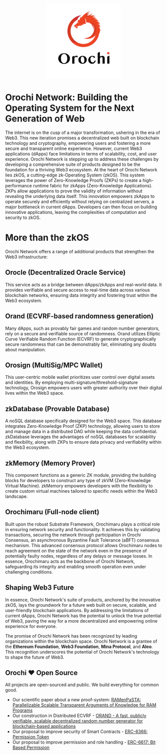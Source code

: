 <p align="center">
    <img src="../assets/orochi-network.png" alt="Orochi Network">
</p>

# Orochi Network: Building the Operating System for the Next Generation of Web

The internet is on the cusp of a major transformation, ushering in the era of Web3. This new iteration promises a decentralized web built on blockchain technology and cryptography, empowering users and fostering a more secure and transparent online experience. However, current Web3 applications (dApps) face limitations in terms of scalability, cost, and user experience. Orochi Network is stepping up to address these challenges by developing a comprehensive suite of products designed to be the foundation for a thriving Web3 ecosystem.
At the heart of Orochi Network lies zkOS, a cutting-edge zk-Operating System (zkOS). This system leverages the power of Zero-Knowledge Proofs (ZKPs) to create a high-performance runtime fabric for zkApps (Zero-Knowledge Applications). ZKPs allow applications to prove the validity of information without revealing the underlying data itself. This innovation empowers zkApps to operate securely and efficiently without relying on centralized servers, a major bottleneck in current dApps. Developers can then focus on building innovative applications, leaving the complexities of computation and security to zkOS.

# More than the zkOS

Orochi Network offers a range of additional products that strengthen the Web3 infrastructure:

## Orocle (Decentralized Oracle Service)

This service acts as a bridge between dApps/zkApps and real-world data. It provides verifiable and secure access to real-time data across various blockchain networks, ensuring data integrity and fostering trust within the Web3 ecosystem.

## Orand (ECVRF-based randomness generation)

Many dApps, such as provably fair games and random number generators, rely on a secure and verifiable source of randomness. Orand utilizes Elliptic Curve Verifiable Random Function (ECVRF) to generate cryptographically secure randomness that can be demonstrably fair, eliminating any doubts about manipulation.

## Orosign (MultiSig/MPC Wallet)

This user-centric mobile wallet prioritizes user control over digital assets and identities. By employing multi-signature/threshold-signature technology, Orosign empowers users with greater authority over their digital lives within the Web3 space.

## zkDatabase (Provable Database)

A noSQL database specifically designed for the Web3 space. This database integrates Zero-Knowledge Proof (ZKP) technology, allowing users to store and manage data in a distributed DAG while keeping the data confidential. zkDatabase leverages the advantages of noSQL databases for scalability and flexibility, along with ZKPs to ensure data privacy and verifiability within the Web3 ecosystem.

## zkMemory (Memory Prover)

This component functions as a generic ZK module, providing the building blocks for developers to construct any type of zkVM (Zero-Knowledge Virtual Machine). zkMemory empowers developers with the flexibility to create custom virtual machines tailored to specific needs within the Web3 landscape.

## Orochimaru (Full-node client)

Built upon the robust Substrate Framework, Orochimaru plays a critical role in ensuring network security and functionality. It achieves this by validating transactions, securing the network through participation in Orochi Consensus, an asynchronous Byzantine Fault Tolerance (aBFT) consensus mechanism. This advanced consensus protocol allows Orochimaru nodes to reach agreement on the state of the network even in the presence of potentially faulty nodes, regardless of any delays or message losses. In essence, Orochimaru acts as the backbone of Orochi Network, safeguarding its integrity and enabling smooth operation even under challenging conditions.

## Shaping Web3 Future

In essence, Orochi Network's suite of products, anchored by the innovative zkOS, lays the groundwork for a future web built on secure, scalable, and user-friendly blockchain applications. By addressing the limitations of current dApps, Orochi Network has the potential to unlock the true potential of Web3, paving the way for a more decentralized and empowering online experience for everyone.

The promise of Orochi Network has been recognized by leading organizations within the blockchain space. Orochi Network is a grantee of the **Ethereum Foundation**, **Web3 Foundation**, **Mina Protocol**, and **Aleo**. This recognition underscores the potential of Orochi Network's technology to shape the future of Web3.

## Orochi ❤️ Open Source

All projects are open-sourced and public. We build everything for common good.

- Our scientific paper about a new proof-system: [RAMenPaSTA: Parallelizable Scalable Transparent Arguments of Knowledge for RAM Programs](https://eprint.iacr.org/2024/336)
- Our construction in Distributed ECVRF - [ORAND - A fast, publicly verifiable, scalable decentralized random number generator for blockchain-based applications](https://docsend.com/view/5y7rc5cww2juudzn)
- Our proposal to improve security of Smart Contracts - [ERC-6366: Permission Token](https://eips.ethereum.org/EIPS/eip-6366)
- Our proposal to improve permission and role handling - [ERC-6617: Bit Based Permission](https://eips.ethereum.org/EIPS/eip-6617)

<!-- Expect us -->
